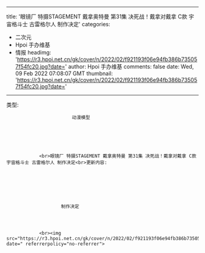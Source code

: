 
---
title: '眼镜厂 特摄STAGEMENT 戴拿奥特曼 第31集 决死战！戴拿对戴拿 C款 宇宙格斗士 古雷格尔人 制作决定'
categories: 
 - 二次元
 - Hpoi 手办维基
 - 情报
headimg: 'https://r3.hpoi.net.cn/gk/cover/n/2022/02/f921193f06e94fb386b735057f54fc20.jpg?date='
author: Hpoi 手办维基
comments: false
date: Wed, 09 Feb 2022 07:08:07 GMT
thumbnail: 'https://r3.hpoi.net.cn/gk/cover/n/2022/02/f921193f06e94fb386b735057f54fc20.jpg?date='
---

<div>   
类型:
                    
                        
                        
                            动漫模型
                        
                        
                        
                        
                        
                    
                <br>眼镜厂 特摄STAGEMENT 戴拿奥特曼 第31集 决死战！戴拿对戴拿 C款 宇宙格斗士 古雷格尔人 制作决定<br>更新内容: 
                
                    
                    
                    
                    
                    
                    
                        制作决定
                    
                    
                
                    
                <br><img src="https://r3.hpoi.net.cn/gk/cover/n/2022/02/f921193f06e94fb386b735057f54fc20.jpg?date=" referrerpolicy="no-referrer">  
</div>
            